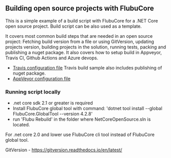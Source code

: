 ## Building open source projects with FlubuCore

This is a simple example of a build script with FlubuCore for a .NET Core open source project. Build script can be also used as a template.

It covers most common build steps that are needed in an open source project: Fetching build version from a file or using GitVersion, updating projects version,  building projects in the solution, running tests, packing and publishing a nuget package. It also covers how to setup build in Appveyor, Travis CI, Github Actions and Azure devops. 

- [Travis configuration file](https://github.com/dotnetcore/FlubuCore.Examples/blob/master/.travis.yml) Travis build sample also includes publishing of nuget package. 
- [AppVeyor configuration file](https://github.com/dotnetcore/FlubuCore.Examples/blob/master/appveyor.yml)

### Running script locally

- .net core sdk 2.1 or greater is required
- Install FlubuCore global tool with command: 'dotnet tool install --global FlubuCore.GlobalTool --version 4.2.8'
- run 'Flubu Rebuild' in the folder where NetCoreOpenSource.sln is located.

For .net core 2.0 and lower use FlubuCore cli tool instead of FlubuCore global tool.

GitVersion - https://gitversion.readthedocs.io/en/latest/
